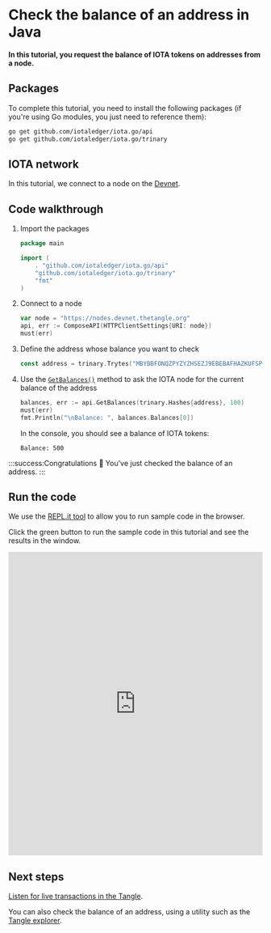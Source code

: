 # Check the balance of an address in Java

**In this tutorial, you request the balance of IOTA tokens on addresses from a node.**

## Packages

To complete this tutorial, you need to install the following packages (if you're using Go modules, you just need to reference them):

```bash
go get github.com/iotaledger/iota.go/api
go get github.com/iotaledger/iota.go/trinary
```

## IOTA network

In this tutorial, we connect to a node on the [Devnet](root://getting-started/1.0/networks/overview.md).

## Code walkthrough

1. Import the packages

    ```go
    package main

    import (
        . "github.com/iotaledger/iota.go/api"
        "github.com/iotaledger/iota.go/trinary"
        "fmt"
    )
    ```
2. Connect to a node

    ```go
    var node = "https://nodes.devnet.thetangle.org"
    api, err := ComposeAPI(HTTPClientSettings{URI: node})
    must(err)
    ```

3. Define the address whose balance you want to check

    ```go
    const address = trinary.Trytes("MBYBBFONQZPYZYZHSEZJ9EBEBAFHAZKUFSPBM9YOXJUUAMBUCQQABOWFNPEAGXIGMAVWWFZWDCZJGUTBBZYDSALMPA")
    ```

4. Use the [`GetBalances()`](https://github.com/iotaledger/iota.go/blob/master/.docs/iota.go/reference/api_get_balances.md) method to ask the IOTA node for the current balance of the address

    ```go
    balances, err := api.GetBalances(trinary.Hashes{address}, 100)
    must(err)
    fmt.Println("\nBalance: ", balances.Balances[0])
    ```

    In the console, you should see a balance of IOTA tokens:

    ```
    Balance: 500
    ```

:::success:Congratulations :tada:
You've just checked the balance of an address.
:::

## Run the code

We use the [REPL.it tool](https://repl.it) to allow you to run sample code in the browser.

Click the green button to run the sample code in this tutorial and see the results in the window.

<iframe height="600px" width="100%" src="https://repl.it/@jake91/Check-the-balance-of-an-address-Go?lite=true" scrolling="no" frameborder="no" allowtransparency="true" allowfullscreen="true" sandbox="allow-forms allow-pointer-lock allow-popups allow-same-origin allow-scripts allow-modals"></iframe>

## Next steps

[Listen for live transactions in the Tangle](../go/listen-for-transactions.md).

You can also check the balance of an address, using a utility such as the [Tangle explorer](https://utils.iota.org).
